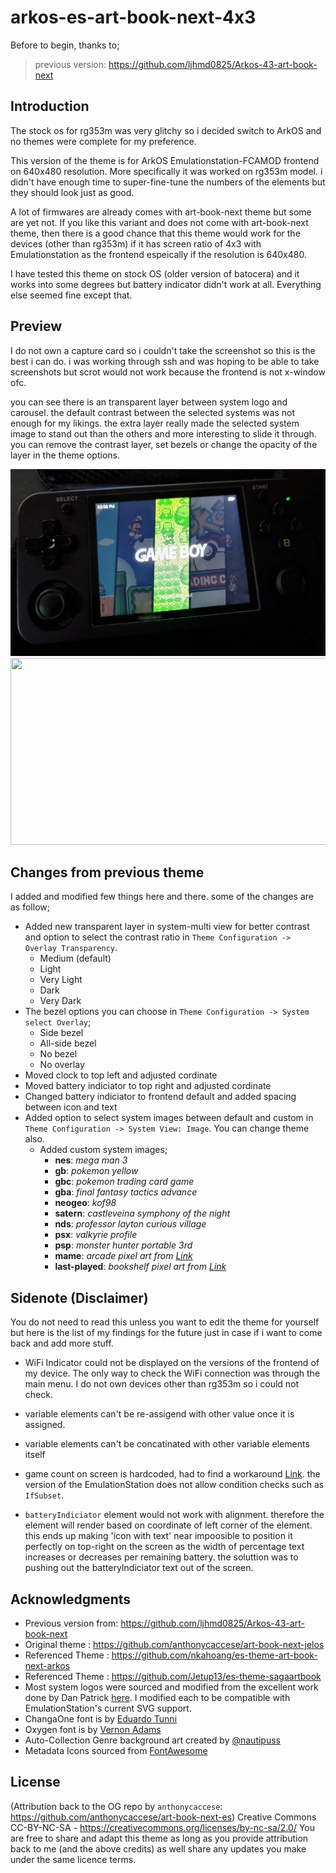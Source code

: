 # arkos-es-art-book-next-4x3

Before to begin, thanks to; 

> previous version: https://github.com/ljhmd0825/Arkos-43-art-book-next

## Introduction

The stock os for rg353m was very glitchy so i decided switch to ArkOS and no themes were complete for my preference.

This version of the theme is for ArkOS Emulationstation-FCAMOD frontend on 640x480 resolution. More specifically it was worked on rg353m model. i didn't have enough time to  super-fine-tune the numbers of the elements but they should look just as good. 

A lot of firmwares are already comes with art-book-next theme but some are yet not. If you like this variant and does not come with art-book-next theme, then there is a good chance that this theme would work for the devices (other than rg353m) if it has screen ratio of 4x3 with Emulationstation as the frontend espeically if the resolution is 640x480. 

I have tested this theme on stock OS (older version of batocera) and it works into some degrees but battery indicator didn't work at all. Everything else seemed fine except that. 


## Preview 

I do not own a capture card so i couldn't take the screenshot so this is the best i can do. i was working through ssh and was hoping to be able to take screenshots but scrot would not work because the frontend is not x-window ofc. 

you can see there is an transparent layer between system logo and carousel. the default contrast between the selected systems was not enough for my likings. the extra layer really made the selected system image to stand out than the others and more interesting to slide it through. you can remove the contrast layer, set bezels or change the opacity of the layer in the theme options. 

<img src=".showcase/systemview.jpg" width="520" height="299">
<br>
<img src=".showcase/overlay.gif" width="520" height="299">

## Changes from previous theme

I added and modified few things here and there. some of the changes are as follow;

* Added new transparent layer in system-multi view for better contrast and option to select the contrast ratio in `Theme Configuration -> Overlay Transparency`.
    - Medium (default) 
    - Light
    - Very Light
    - Dark 
    - Very Dark
* The bezel options you can choose in `Theme Configuration -> System select Overlay`; 
    - Side bezel
    - All-side bezel
    - No bezel 
    - No overlay
* Moved clock to top left and adjusted cordinate
* Moved battery indiciator to top right and adjusted cordinate
* Changed battery indiciator to frontend default and added spacing between icon and text
* Added option to select system images between default and custom in `Theme Configuration -> System View: Image`. You can change theme also.
    - Added custom system images;
        - __nes__: *mega man 3*
        - __gb__: *pokemon yellow*
        - __gbc__: *pokemon trading card game*
        - __gba__: *final fantasy tactics advance*
        - __neogeo__: *kof98*
        - __satern__: *castleveina symphony of the night*
        - __nds__: *professor layton curious village*
        - __psx__: *valkyrie profile*
        - __psp__: *monster hunter portable 3rd*
        - __mame__: *arcade pixel art from [Link](https://www.reddit.com/r/readyplayerone/comments/116gill/i_drew_this_pixel_art_of_an_old_arcade_and_called/)*
        - __last-played__: *bookshelf pixel art from [Link](https://www.reddit.com/r/PixelArt/comments/11m1fcp/bookshelf/)*


## Sidenote (Disclaimer)

You do not need to read this unless you want to edit the theme for yourself but here is the list of my findings for the future just in case if i want to come back and add more stuff.

 -  WiFi Indicator could not be displayed on the versions of the frontend of my device. The only way to check the WiFi connection was through the main menu. I do not own devices other than rg353m so i could not check. 

-  variable elements can't be re-assigend with other value once it is assigned. 

-  variable elements can't be concatinated with other variable elements itself

-  game count on screen is hardcoded, had to find a workaround [Link](https://retropie.org.uk/forum/topic/23252/emulationstation-theme-systeminfo). the version of the EmulationStation does not allow condition checks such as `IfSubset`.

-  `batteryIndiciator` element would not work with alignment. therefore the element will render based on coordinate of left corner of the element. this ends up making 'icon with text' near impoosible to position it perfectly on top-right on the screen as the width of percentage text increases or decreases per remaining battery. the soluttion was to pushing out the batteryIndiciator text out of the screen.  


## **Acknowledgments**
* Previous version from: https://github.com/ljhmd0825/Arkos-43-art-book-next
* Original theme : https://github.com/anthonycaccese/art-book-next-jelos
* Referenced Theme :  https://github.com/nkahoang/es-theme-art-book-next-arkos
* Referenced Theme :  https://github.com/Jetup13/es-theme-sagaartbook
* Most system logos were sourced and modified from the excellent work done by Dan Patrick [here](https://archive.org/details/console-logos-professionally-redrawn-plus-official-versions).  I modified each to be compatible with EmulationStation's current SVG support.
* ChangaOne font is by [Eduardo Tunni](https://www.fontsquirrel.com/fonts/changa)
* Oxygen font is by [Vernon Adams](https://www.fontsquirrel.com/fonts/oxygen)
* Auto-Collection Genre background art created by [@nautipuss](https://github.com/nautipuss)
* Metadata Icons sourced from [FontAwesome](https://fontawesome.com/search?o=r&m=free)

## **License**
(Attribution back to the OG repo by `anthonycaccese`: https://github.com/anthonycaccese/art-book-next-es)
Creative Commons CC-BY-NC-SA - https://creativecommons.org/licenses/by-nc-sa/2.0/
You are free to share and adapt this theme as long as you provide attribution back to me (and the above credits) as well share any updates you make under the same licence terms.
